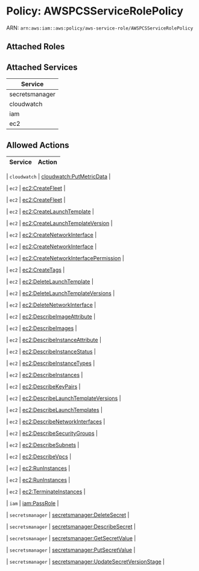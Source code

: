 # Policy: AWSPCSServiceRolePolicy

ARN: `arn:aws:iam::aws:policy/aws-service-role/AWSPCSServiceRolePolicy`

## Attached Roles

## Attached Services

| Service |
|---------|
| secretsmanager |
| cloudwatch |
| iam |
| ec2 |

## Allowed Actions

| Service | Action |
|:-------:|--------|

| `cloudwatch` | [cloudwatch:PutMetricData](../actions.md#cloudwatch:putmetricdata) |

| `ec2` | [ec2:CreateFleet](../actions.md#ec2:createfleet) |

| `ec2` | [ec2:CreateFleet](../actions.md#ec2:createfleet) |

| `ec2` | [ec2:CreateLaunchTemplate](../actions.md#ec2:createlaunchtemplate) |

| `ec2` | [ec2:CreateLaunchTemplateVersion](../actions.md#ec2:createlaunchtemplateversion) |

| `ec2` | [ec2:CreateNetworkInterface](../actions.md#ec2:createnetworkinterface) |

| `ec2` | [ec2:CreateNetworkInterface](../actions.md#ec2:createnetworkinterface) |

| `ec2` | [ec2:CreateNetworkInterfacePermission](../actions.md#ec2:createnetworkinterfacepermission) |

| `ec2` | [ec2:CreateTags](../actions.md#ec2:createtags) |

| `ec2` | [ec2:DeleteLaunchTemplate](../actions.md#ec2:deletelaunchtemplate) |

| `ec2` | [ec2:DeleteLaunchTemplateVersions](../actions.md#ec2:deletelaunchtemplateversions) |

| `ec2` | [ec2:DeleteNetworkInterface](../actions.md#ec2:deletenetworkinterface) |

| `ec2` | [ec2:DescribeImageAttribute](../actions.md#ec2:describeimageattribute) |

| `ec2` | [ec2:DescribeImages](../actions.md#ec2:describeimages) |

| `ec2` | [ec2:DescribeInstanceAttribute](../actions.md#ec2:describeinstanceattribute) |

| `ec2` | [ec2:DescribeInstanceStatus](../actions.md#ec2:describeinstancestatus) |

| `ec2` | [ec2:DescribeInstanceTypes](../actions.md#ec2:describeinstancetypes) |

| `ec2` | [ec2:DescribeInstances](../actions.md#ec2:describeinstances) |

| `ec2` | [ec2:DescribeKeyPairs](../actions.md#ec2:describekeypairs) |

| `ec2` | [ec2:DescribeLaunchTemplateVersions](../actions.md#ec2:describelaunchtemplateversions) |

| `ec2` | [ec2:DescribeLaunchTemplates](../actions.md#ec2:describelaunchtemplates) |

| `ec2` | [ec2:DescribeNetworkInterfaces](../actions.md#ec2:describenetworkinterfaces) |

| `ec2` | [ec2:DescribeSecurityGroups](../actions.md#ec2:describesecuritygroups) |

| `ec2` | [ec2:DescribeSubnets](../actions.md#ec2:describesubnets) |

| `ec2` | [ec2:DescribeVpcs](../actions.md#ec2:describevpcs) |

| `ec2` | [ec2:RunInstances](../actions.md#ec2:runinstances) |

| `ec2` | [ec2:RunInstances](../actions.md#ec2:runinstances) |

| `ec2` | [ec2:TerminateInstances](../actions.md#ec2:terminateinstances) |

| `iam` | [iam:PassRole](../actions.md#iam:passrole) |

| `secretsmanager` | [secretsmanager:DeleteSecret](../actions.md#secretsmanager:deletesecret) |

| `secretsmanager` | [secretsmanager:DescribeSecret](../actions.md#secretsmanager:describesecret) |

| `secretsmanager` | [secretsmanager:GetSecretValue](../actions.md#secretsmanager:getsecretvalue) |

| `secretsmanager` | [secretsmanager:PutSecretValue](../actions.md#secretsmanager:putsecretvalue) |

| `secretsmanager` | [secretsmanager:UpdateSecretVersionStage](../actions.md#secretsmanager:updatesecretversionstage) |
